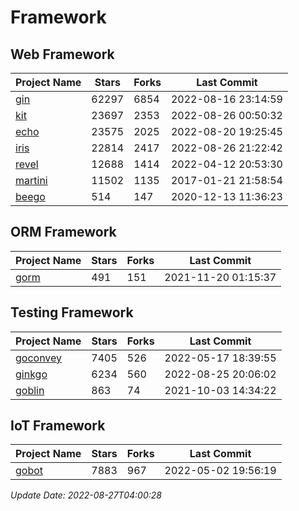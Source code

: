 # Framework

## Web Framework
| Project Name | Stars | Forks | Last Commit |
| ------------ | ----- | ----- | ----------- |
| [gin](https://github.com/gin-gonic/gin) | 62297 | 6854 | 2022-08-16 23:14:59 |
| [kit](https://github.com/go-kit/kit) | 23697 | 2353 | 2022-08-26 00:50:32 |
| [echo](https://github.com/labstack/echo) | 23575 | 2025 | 2022-08-20 19:25:45 |
| [iris](https://github.com/kataras/iris) | 22814 | 2417 | 2022-08-26 21:22:42 |
| [revel](https://github.com/revel/revel) | 12688 | 1414 | 2022-04-12 20:53:30 |
| [martini](https://github.com/go-martini/martini) | 11502 | 1135 | 2017-01-21 21:58:54 |
| [beego](https://github.com/astaxie/beego) | 514 | 147 | 2020-12-13 11:36:23 |

## ORM Framework
| Project Name | Stars | Forks | Last Commit |
| ------------ | ----- | ----- | ----------- |
| [gorm](https://github.com/jinzhu/gorm) | 491 | 151 | 2021-11-20 01:15:37 |

## Testing Framework
| Project Name | Stars | Forks | Last Commit |
| ------------ | ----- | ----- | ----------- |
| [goconvey](https://github.com/smartystreets/goconvey) | 7405 | 526 | 2022-05-17 18:39:55 |
| [ginkgo](https://github.com/onsi/ginkgo) | 6234 | 560 | 2022-08-25 20:06:02 |
| [goblin](https://github.com/franela/goblin) | 863 | 74 | 2021-10-03 14:34:22 |

## IoT Framework
| Project Name | Stars | Forks | Last Commit |
| ------------ | ----- | ----- | ----------- |
| [gobot](https://github.com/hybridgroup/gobot) | 7883 | 967 | 2022-05-02 19:56:19 |

*Update Date: 2022-08-27T04:00:28*